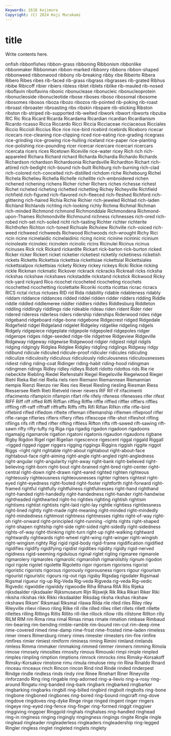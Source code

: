 ```yaml
---
Keywords: 1618 kojimura
Copyright: (C) 2024 Koji Murakami
---
```


# title

Write contents here.



onfish ribbonfishes ribbon-grass ribboning Ribbonism ribbonlike ribbonmaker
Ribbonman ribbon-marked ribbonry ribbons ribbon-shaped ribbonweed ribbonwood ribbony rib-breaking ribby
ribe Ribeirto Ribera Ribero Ribes ribes rib-faced rib-grass ribgrass ribgrasses
rib-grated Ribhus ribibe Ribicoff ribier ribiers ribless riblet riblets riblike
rib-mauled rib-nosed riboflavin riboflavins ribonic ribonuclease ribonucleic ribonucleoprotein ribonucleoside ribonucleotide
ribose riboses riboso ribosomal ribosome ribosomes ribosos riboza ribozo ribozos
rib-pointed rib-poking rib-roast ribroast ribroaster ribroasting ribs ribskin ribspare rib-sticking
Ribston ribston rib-striped rib-supported rib-welted ribwork ribwort ribworts ribzuba RIC
Ric Rica Ricard Ricarda Ricardama Ricardian ricardian Ricardianism Ricardo ricasso
Ricca Riccardo Ricci Riccia Ricciaceae ricciaceous Ricciales Riccio Riccioli Riccius
Rice rice rice-bird ricebird ricebirds Riceboro ricecar ricecars rice-cleaning rice-clipping
riced rice-eating rice-grading ricegrass rice-grinding rice-growing rice-hulling riceland rice-paper rice-planting
rice-polishing rice-pounding ricer ricercar ricercare ricercari ricercars ricercata ricers rices
Ricetown Riceville rice-water ricey Rich rich rich-appareled Richara Richard richard
Richarda Richardia Richardo Richards Richardson richardson Richardsonia Richardsville Richardton Richart
rich-attired rich-bedight rich-bound rich-built Richburg rich-burning rich-clad rich-colored rich-conceited rich-distilled
richdom riche Richebourg Richel Richela Richelieu Richella Richelle richellite rich-embroidered
richen richened richening richens Richer richer Richers riches richesse richest
Richet richeted richeting richetted richetting Richey Richeyville Richfield richfield rich-figured
rich-flavored rich-fleeced rich-fleshed Richford rich-glittering rich-haired Richia Richie Richier rich-jeweled
Richlad rich-laden Richland Richlands richling rich-looking richly Richma Richmal Richman
rich-minded Richmond richmond Richmonddale Richmondena Richmond-upon-Thames Richmondville Richmound richness richnesses
rich-ored rich-robed rich-set rich-soiled richt rich-tasting Richter richter richterite Richthofen
Richton rich-toned Richvale Richview Richville rich-voiced rich-weed richweed richweeds Richwood
Richwoods rich-wrought Richy Rici ricin ricine ricinelaidic ricinelaidinic ricing ricinic
ricinine ricininic ricinium ricinoleate ricinoleic ricinolein ricinolic ricins Ricinulei Ricinus
ricinus ricinuses Rick rick Rickard rickardite Rickart rick-barton rick-burton ricked
Ricker ricker Rickert ricket ricketier ricketiest ricketily ricketiness ricketish rickets
Ricketts Rickettsia rickettsia rickettsiae rickettsial Rickettsiales rickettsialpox rickettsias rickety Rickey
rickey rickeys Ricki Rickie ricking rickle Rickman rickmatic Rickover rickrack
rickracks Rickreall ricks ricksha rickshas rickshaw rickshaws rickstaddle rickstand rickstick
Rickwood Ricky rick-yard rickyard Rico ricochet ricocheted ricocheting ricochets ricochetted
ricochetting ricolettaite Ricoriki ricotta ricottas ricrac ricracs RICS rictal rictus
rictuses RID rid Rida ridability ridable ridableness ridably riddam riddance
riddances ridded riddel ridden ridder ridders ridding Riddle riddle riddled
riddlemeree riddler riddlers riddles Riddlesburg Riddleton riddling riddlingly riddlings ride
rideable rideau riden rident Rider rider ridered rideress riderless riders
ridership riderships Riderwood rides ridge ridgeband ridgeboard ridge-bone ridgebone Ridgecrest
ridged Ridgedale Ridgefield ridgel Ridgeland ridgelet Ridgeley ridgelike ridgeling ridgels
Ridgely ridgepiece ridgeplate ridgepole ridgepoled ridgepoles ridger ridgerope ridges ridge-seeded
ridge-tile ridgetree Ridgeview Ridgeville Ridgeway ridgeway ridgewise Ridgewood ridgier ridgiest
ridgil ridgils ridging ridgingly Ridglea Ridglee Ridgley ridgling ridglings Ridgway
ridgy ridibund ridicule ridiculed ridicule-proof ridiculer ridicules ridiculing ridiculize ridiculosity
ridiculous ridiculously ridiculousness ridiculousnesses ridiest riding riding-coat Ridinger riding-habit riding-hood
ridingman ridingmen ridings Ridley ridley ridleys Ridott ridotto ridottos rids
Rie rie riebeckite Riebling Riedel Riefenstahl Riegel Riegelsville Riegelwood Rieger
Riehl Rieka Riel riel Riella riels riem Riemann Riemannean Riemannian
riempie Rienzi Rienzo rier Ries ries Riesel Riesling riesling Riesman
Riess Riessersee Rieth Rieti Rietveld riever rievers RIF Rif rif
rifacimenti rifacimento rifampicin rifampin rifart rife rifely rifeness rifenesses rifer
rifest RIFF Riff riff riffed Riffi Riffian riffing Riffle riffle
riffled riffler rifflers riffles riffling riff-raff riffraff riffraffs Riffs riffs
Rifi Rifian Rifkin rifle rifle-bird riflebird rifled rifledom rifleite rifleman
riflemanship riflemen rifleproof rifler rifle-range rifleries riflers riflery rifles riflescope
rifle-shot rifleshot rifling riflings rifs rift rifted rifter rifting riftless
Rifton rifts rift-sawed rift-sawing rift-sawn rifty rifty-tufty rig Riga riga
rigadig rigadon rigadoon rigadoons rigamajig rigamarole rigation rigatoni rigatonis rigaudon
rigaudons rigbane Rigby Rigdon Rigel rigel Rigelian rigescence rigescent riggal
riggald Riggall -rigged rigged rigger riggers rigging riggings Riggins riggish
riggite riggot Riggs -right right rightable right-about rightabout right-about-face rightabout-face
right-aiming right-angle right-angled right-angledness right-angular right-angularity right-away right-bank right-believed right-believing
right-born right-bout right-brained right-bred right-center right-central right-down right-drawn right-eared righted
righten righteous righteously righteousness righteousnesses righter righters rightest right-eyed right-eyedness
right-footed right-footer rightforth right-forward right-framed rightful rightfully rightfulness rightfulnesses right-hand
righthand right-handed right-handedly right-handedness right-hander right-handwise rightheaded righthearted right-ho righties
righting rightish rightism rightisms rightist rightists right-laid right-lay rightle rightless
rightlessness right-lined rightly right-made right-meaning right-minded right-mindedly right-mindedness rightmost rightness
rightnesses righto right-of-way right-oh right-onward right-principled right-running -rights rights right-shaped
right-shapen rightship right-side right-sided right-sidedly right-sidedness rights-of-way right-thinking right-turn right-up
right-walking rightward rightwardly rightwards right-wheel right-wing right-winger right-wingish right-wingism righty
Rigi rigid rigid-body rigid-frame rigidification rigidified rigidifies rigidify rigidifying rigidist
rigidities rigidity rigidly rigid-nerved rigidness rigid-seeming rigidulous riginal riglet rigling
rigmaree rigmarole rigmarolery rigmaroles rigmarolic rigmarolish rigmarolishly rignum rigodon rigol
rigole rigolet rigolette Rigoletto rigor rigorism rigorisms rigorist rigoristic rigorists
rigorous rigorously rigorousness rigors rigour rigourism rigourist rigouristic rigours rig-out
rigs rigsby Rigsdag rigsdaler Rigsmaal Rigsmal rigueur rig-up Rig-Veda Rig-veda
Rigveda rig-veda Rig-vedic Rigvedic rigwiddie rigwiddy rigwoodie Riha Rihana RIIA
Riis Rijeka rijksdaalder rijksdaaler Rijksmuseum Rijn Rijswijk Rik Rika Rikari
Riker Riki rikisha rikishas rikk Rikki riksdaalder Riksdag riksha rikshas
rikshaw rikshaws Riksm' Riksmaal Riksmal rilawa Rilda rile riled riles
Riley riley Rileyville rilievi rilievo riling Rilke rill rille rilled
rilles rillet rillets rillett rillette rillettes rilling Rillings Rillis Rillito
rill-like rillock rillow rills rillstone Rillton rilly RILM RIM rim
Rima rima rimal Rimas rimas rimate rimation rimbase Rimbaud rim-bearing
rim-bending rimble-ramble rim-bound rim-cut rim-deep rime rime-covered rimed rime-damp rime-frost
rime-frosted rime-laden rimeless rimer rimers Rimersburg rimery rimes rimester rimesters
rim-fire rimfire rimfires rimier rimiest rimiform riminess riming Rimini rimland
rimlands rimless Rimma rimmaker rimmaking rimmed rimmer rimmers rimming Rimola
rimose rimosely rimosities rimosity rimous Rimouski rimpi rimple rimpled rimples
rimpling rimption rimptions rimrock rimrocks rims Rimsky-Korsakoff Rimsky-Korsakov rimstone rimu
rimula rimulose rimy rin Rina Rinaldo Rinard rinceau rinceaux rinch
Rincon rincon Rind rind Rinde rinded rinderpest Rindge rindle rindless
rinds rindy rine Rinee Rinehart Riner Rineyville rinforzando Ring ring
ringable ring-adorned ring-a-lievio ring-a-rosy ring-around Ringatu ring-banded ring-bark ringbark ringbarked
ringbarker ringbarking ringbarks ringbill ring-billed ringbird ringbolt ringbolts ring-bone ringbone
ringboned ringbones ring-bored ring-bound ringcraft ring-dove ringdove ringdoves ring-dyke Ringe
ringe ringed ringent ringer ringers ringeye ring-eyed ring-fence ring-finger ring-formed
ringgit ringgiver ringgiving ringgoer Ringgold ringhals ringhalses ring-handled ringhead ring-in
ringiness ringing ringingly ringingness ringings ringite Ringle ringle ringlead ringleader
ringleaderless ringleaders ringleadership ring-legged Ringler ringless ringlet ringleted ringlets ringlety
